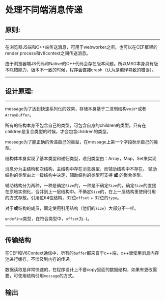 
# 处理不同端消息传递

## 原则:
*****
在浏览器JS端和C++端传送消息，可用于webworker之间，也可以在CEF框架的render process和v8context之间传送消息。

由于浏览器端JS代码和Native的C++代码会存在版本问题，所以MSG本身具有版本除错能力，版本不一致的时候，程序会直接crash（认为是编译导致的错误）。
*****

## 设计原理:
****
message为了达到快速系列化的效果，存储本身基于二进制结构`void*`或者`ArrayBuffer`。

所有的结构本身不包含自己的类型，可包含自身的children的类型。只有在children是复合类型的时候，才会包含children的类型。

message为了能正确的传递自己的类型，在message上第一个字段标示自己的类型。

结构体本身实现了基本类型和递归类型，递归类型由：Array，Map，Set来实现

消息分为主结构和次结构，主结构中存在消息类型，而辅助结构中不存在。
辅助结构的类型由上一级结构中决定，辅助结构的类型可支持 **或** 的聚合类型。

辅助结构分为两种，一种是确定`Size`的，一种是不确定`Size`的，确定`Size`的直接在原地实例化，合并到上一层结构中。不确定`Size`的，在上一层结构里使用引用的方式存放。引用位64位结构，32位`offset` + 32位的`type`。

对于**或**结构的成员，固定使用引用结构（他们的`Size`）大部分不一样。

`undefine`类型，在符合类型中，`offset`为`-1`。
****

## 传输结构
在CEF和V8Context通信中，所有的`buffer`都来自于c++端，c++里使用消息内存池进行缓存。不涉及到内存的传递。

数据读取是非常快速的，在程序设计上不要copy里面的数据结构，如果有更改需要，可使用结构引用`message`的方式。

## 输出
